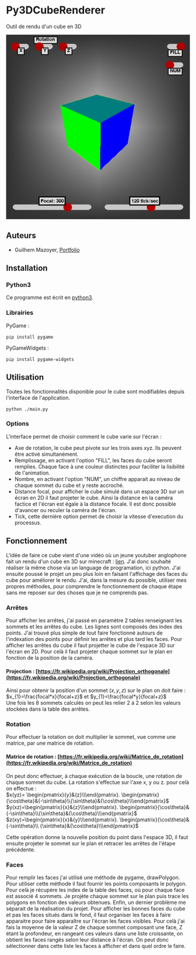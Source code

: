 # Py3DCubeRenderer
Outil de rendu d'un cube en 3D

![Preview](./assets/screen.jpg)

## Auteurs
 - Guilhem Mazoyer, [Portfolio](https://guilhem.iruka.fr)

## Installation

### Python3

Ce programme est écrit en [python3](https://www.python.org/downloads/).

### Librairies

PyGame :
```
pip install pygame
```

PyGameWidgets :
```
pip install pygame-widgets
```

## Utilisation

Toutes les fonctionnalités disponible pour le cube sont modifiables depuis l'interface de l'application.
```
python ./main.py
```

### Options
L'interface permet de choisir comment le cube varie sur l'écran :
- Axe de rotation, le cube peut pivote sur les trois axes xyz. Ils peuvent être activé simultanément.
- Remplissage, en activant l'option "FILL", les faces du cube seront remplies. Chaque face à une couleur distinctes pour faciliter la lisibilité de l'animation.
- Nombre, en activant l'option "NUM", un chiffre apparait au niveau de chaque sommet du cube et y reste accroché.
- Distance focal, pour afficher le cube simulé dans un espace 3D sur un écran en 2D il faut projeter le cube. Ainsi la distance en la caméra factice et l'écran est égale à la distance focale. Il est donc possible d'avancer ou reculer la caméra de l'écran.
- Tick, cette dernière option permet de choisir la vitesse d'execution du processus.

## Fonctionnement
L'idée de faire ce cube vient d'une vidéo où un jeune youtuber anglophone fait un rendu d'un cube en 3D sur minecraft : [lien](https://youtu.be/hFRlnNci3Rs). J'ai donc souhaité réaliser la même chose via un language de programation, ici python. J'ai ensuite poussé le projet un peu plus loin en faisant l'affichage des faces du cube pour améliorer le rendu. J'ai, dans la mesure du possible, utiliser mes propres méthodes, pour comprendre le fonctionnement de chaque étape sans me reposer sur des choses que je ne comprends pas.

### Arrêtes
Pour afficher les arrêtes, j'ai passé en paramètre 2 tables renseignant les sommets et les arrêtes du cube. Les lignes sont composés des index des points. J'ai trouvé plus simple de tout faire fonctionné autours de l'indexation des points pour définir les arrêtes et plus tard les faces.
Pour afficher les arrêtes du cube il faut projetter le cube de l'espace 3D sur l'écran en 2D. Pour celà il faut projeter chaque sommet sur le plan en fonction de la position de la caméra.
#### Projection : [https://fr.wikipedia.org/wiki/Projection_orthogonale](https://fr.wikipedia.org/wiki/Projection_orthogonale)
Ainsi pour obtenir la position d'un sommet $(x,y,z)$ sur le plan on doit faire :
<br/>$x_{1}=\frac{focal*x}{focal+z}$ et $y_{1}=\frac{focal*y}{focal+z}$ <br/>
Une fois les 8 sommets calculés on peut les relier 2 à 2 selon les valeurs stockées dans la table des arrêtes.

### Rotation
Pour effectuer la rotation on doit multiplier le sommet, vue comme une matrice, par une matrice de rotation.
#### Matrice de rotation : [https://fr.wikipedia.org/wiki/Matrice_de_rotation](https://fr.wikipedia.org/wiki/Matrice_de_rotation)
On peut donc effectuer, à chaque exécution de la boucle, une rotation de chaque sommet du cube. La rotation s'effectue sur l'axe x, y ou z. pour celà on effectue :
<br/>$x(yz)=
\begin{pmatrix}{y}&{z}\\\end{pmatrix}.
\begin{pmatrix}{\cos\theta}&{-\sin\theta}\\{\sin\theta}&{\cos\theta}\\\end{pmatrix}$ &emsp;&emsp;
$y(xz)=\begin{pmatrix}{x}&{z}\\\end{pmatrix}.
\begin{pmatrix}{\cos\theta}&{-\sin\theta}\\{\sin\theta}&{\cos\theta}\\\end{pmatrix}$ &emsp;&emsp;
$z(xy)=\begin{pmatrix}{x}&{y}\\\end{pmatrix}.
\begin{pmatrix}{\cos\theta}&{-\sin\theta}\\
{\sin\theta}&{\cos\theta}\\\end{pmatrix}$<br/>

Cette opération donne la nouvelle position du point dans l'espace 3D, il faut ensuite projeter le sommet sur le plan et retracer les arrêtes de l'étape précédente.

### Faces
Pour remplir les faces j'ai utilisé une méthode de pygame, drawPolygon. Pour utiliser cette méthode il faut fournir les points composants le polygon. Pour celà je récupère les index de la table des faces, où pour chaque face est associé 4 sommets. Je projète chaque sommet sur le plan puis trace les polygons en fonction des valeurs obtenues. Enfin, un dernier problème me séparait de la réalisation du projet. Pour afficher les bonnes faces du cube et pas les faces situés dans le fond, il faut organiser les faces à faire apparaitre pour faire apparaître sur l'écran les faces visibles. Pour celà j'ai fais la moyenne de la valeur Z de chaque sommet composant une face, Z étant la profondeur, en rangeant ces valeurs dans une liste croissante, on obtient les faces rangés selon leur distance à l'écran. On peut donc sélectionner dans cette liste les faces à afficher et dans quel ordre le faire. 